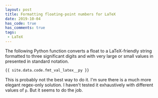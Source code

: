 ```yaml
---
layout: post
title: Formatting floating-point numbers for LaTeX
date: 2019-10-04
has_code: true
has_comments: true
tags:
 - LaTeX
---
```

The following Python function converts a float to a LaTeX-friendly string formatted
to three significant digits and with very large or small values in presented in
standard notation.

```python
{{ site.data.code.fmt_val_latex__py }}
```

This is probably not the best way to do it. I'm sure there is a much more elegant
regex-only solution. I haven't tested it exhaustively with different values of `p`.
But it seems to do the job.